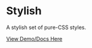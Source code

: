 # Stylish

A stylish set of pure-CSS styles.

[View Demo/Docs Here](https://toptensoftware.github.io/stylish/index.html)



